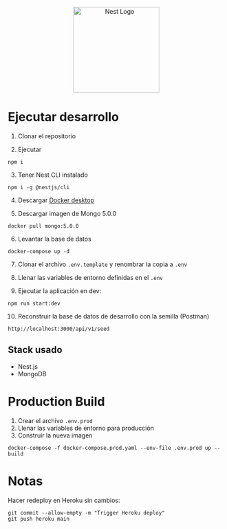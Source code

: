 <p align="center">
  <a href="http://nestjs.com/" target="blank"><img src="https://nestjs.com/img/logo-small.svg" width="200" alt="Nest Logo" /></a>
</p>

# Ejecutar desarrollo

1. Clonar el repositorio

2. Ejecutar
```
npm i
```

3. Tener Nest CLI instalado
```
npm i -g @nestjs/cli
```

4. Descargar [Docker desktop](https://www.docker.com/get-started/)

5. Descargar imagen de Mongo 5.0.0
```
docker pull mongo:5.0.0
```

6. Levantar la base de datos
```
docker-compose up -d
```

7. Clonar el archivo ```.env.template``` y renombrar la copia a ```.env```

8. Llenar las variables de entorno definidas en el ```.env```

9. Ejecutar la aplicación en dev:
```
npm run start:dev
```

10. Reconstruir la base de datos de desarrollo con la semilla (Postman)
```
http://localhost:3000/api/v1/seed
```

## Stack usado
* Nest.js
* MongoDB

# Production Build
1. Crear el archivo ```.env.prod```
2. Llenar las variables de entorno para producción
3. Construir la nueva imagen
```
docker-compose -f docker-compose.prod.yaml --env-file .env.prod up --build
```

# Notas
Hacer redeploy en Heroku sin cambios:
```
git commit --allow-empty -m "Trigger Heroku deploy"
git push heroku main
```
